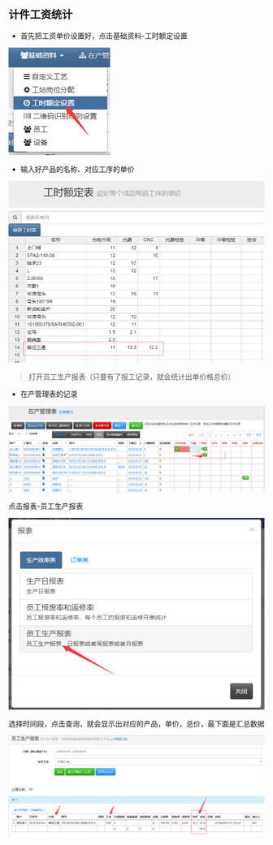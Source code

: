 ## 计件工资统计

- 首先把工资单价设置好，点击基础资料-工时额定设置

![markdown](images/47.png)

- 输入好产品的名称、对应工序的单价

![markdown](images/48.png)

> 打开员工生产报表（只要有了报工记录，就会统计出单价格总价）

- 在产管理表的记录

![markdown](images/50.png)

点击报表-员工生产报表

![markdown](images/49.png)

选择时间段，点击查询，就会显示出对应的产品，单价，总价，最下面是汇总数据

![markdown](images/51.png)